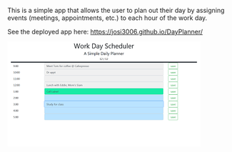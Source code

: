 This is a simple app that allows the user to plan out their day by assigning events (meetings, appointments, etc.) to each hour of the work day.

See the deployed app here:  https://josi3006.github.io/DayPlanner/

![Day Planner Screenshot](DayPlanner.png)


